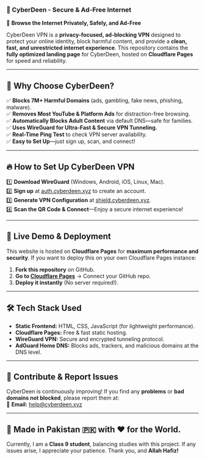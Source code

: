 ### **🚀 CyberDeen - Secure & Ad-Free Internet**  
📡 **Browse the Internet Privately, Safely, and Ad-Free**  

CyberDeen VPN is a **privacy-focused, ad-blocking VPN** designed to protect your online identity, block harmful content, and provide a **clean, fast, and unrestricted internet experience**. This repository contains the **fully optimized landing page** for CyberDeen, hosted on **Cloudflare Pages** for speed and reliability.  

---

## 🌟 **Why Choose CyberDeen?**  
✅ **Blocks 7M+ Harmful Domains** (ads, gambling, fake news, phishing, malware).  
✅ **Removes Most YouTube & Platform Ads** for distraction-free browsing.  
✅ **Automatically Blocks Adult Content** via default DNS—safe for families.  
✅ **Uses WireGuard for Ultra-Fast & Secure VPN Tunneling.**  
✅ **Real-Time Ping Test** to check VPN server availability.  
✅ **Easy to Set Up**—just sign up, scan, and connect!  

---

## 🔥 **How to Set Up CyberDeen VPN**  
1️⃣ **Download WireGuard** (Windows, Android, iOS, Linux, Mac).  
2️⃣ **Sign up** at [auth.cyberdeen.xyz](https://auth.cyberdeen.xyz) to create an account.  
3️⃣ **Generate VPN Configuration** at [shield.cyberdeen.xyz](https://shield.cyberdeen.xyz).  
4️⃣ **Scan the QR Code & Connect**—Enjoy a secure internet experience!  

---

## 🚀 **Live Demo & Deployment**  
This website is hosted on **Cloudflare Pages** for **maximum performance and security**. If you want to deploy this on your own Cloudflare Pages instance:  
1. **Fork this repository** on GitHub.  
2. **Go to [Cloudflare Pages](https://pages.cloudflare.com/)** → Connect your GitHub repo.  
3. **Deploy it instantly** (No server required!).  

---

## 🛠️ **Tech Stack Used**  
- **Static Frontend:** HTML, CSS, JavaScript (for lightweight performance).  
- **Cloudflare Pages:** Free & fast static hosting.  
- **WireGuard VPN:** Secure and encrypted tunneling protocol.  
- **AdGuard Home DNS:** Blocks ads, trackers, and malicious domains at the DNS level.  

---

## 🔗 **Contribute & Report Issues**  
CyberDeen is continuously improving! If you find any **problems** or **bad domains not blocked**, please report them at:  
📩 **Email:** [help@cyberdeen.xyz](mailto:help@cyberdeen.xyz)  

---

## 📌 **Made in Pakistan 🇵🇰 with ❤️ for the World.**  
Currently, I am a **Class 9 student**, balancing studies with this project. If any issues arise, I appreciate your patience. Thank you, and **Allah Hafiz!**
